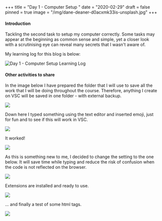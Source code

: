+++
title = "Day 1 - Computer Setup "
date = "2020-02-29"
draft = false
pinned = true
image = "/img/dane-deaner-d0acxmk33is-unsplash.jpg"
+++
#### Introduction

Tackling the second task to setup my computer correctly. Some tasks may appear at the beginning as common sense and simple, yet a closer look with a scrutinising eye can reveal many secrets that I wasn't aware of. 

My learning log for this blog is below: 

![](/img/day-1_computer_setup.png "Day 1 - Computer Setup Learning Log")

#### Other activities to share

In the image  below I have prepared the folder that I will use to save all the work that I will be doing throughout the course. Therefore, anything I create on VSC will be saved in one folder - with external backup. 

![](/img/vs_intro_folder.png)

Down here I typed something using the text editor and inserted emoji, just for fun and to see if this will work in VSC. 

![](/img/text_editorfile.png)

It worked! 

![](/img/intro_texteditor.png)

As this is something new to me, I decided to change the setting to the one below. It will save time while typing and reduce the risk of confusion when the code is not reflected on the browser. 

![](/img/auto-save.png)

Extensions are installed and ready to use. 

![](/img/extensions.png)

... and finally a test of some html tags. 

![](/img/hello-world.png)
